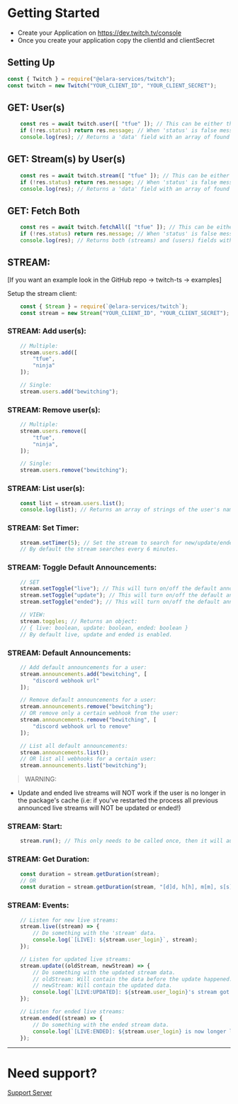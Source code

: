 # Getting Started

- Create your Application on https://dev.twitch.tv/console
- Once you create your application copy the clientId and clientSecret


## Setting Up
```js
const { Twitch } = require("@elara-services/twitch");
const twitch = new Twitch("YOUR_CLIENT_ID", "YOUR_CLIENT_SECRET");
```


## GET: User(s)
```js
    const res = await twitch.user([ "tfue" ]); // This can be either their login_name or their user ID 
    if (!res.status) return res.message; // When 'status' is false message is always provided.
    console.log(res); // Returns a 'data' field with an array of found user(s)
```

## GET: Stream(s) by User(s)
```js
    const res = await twitch.stream([ "tfue" ]); // This can be either their login_name or their user ID 
    if (!res.status) return res.message; // When 'status' is false message is always provided.
    console.log(res); // Returns a 'data' field with an array of found user(s)
```

## GET: Fetch Both
```js
    const res = await twitch.fetchAll([ "tfue" ]); // This can be either their login_name or their user ID 
    if (!res.status) return res.message; // When 'status' is false message is always provided.
    console.log(res); // Returns both (streams) and (users) fields with an array of found data
```


## STREAM: 

[If you want an example look in the GitHub repo -> twitch-ts -> examples]

Setup the stream client: 
```js
    const { Stream } = require(`@elara-services/twitch`);
    const stream = new Stream("YOUR_CLIENT_ID", "YOUR_CLIENT_SECRET");
```

### STREAM: Add user(s): 
```js
    // Multiple:
    stream.users.add([
        "tfue",
        "ninja"
    ]);

    // Single:
    stream.users.add("bewitching");
```

### STREAM: Remove user(s): 
```js
    // Multiple: 
    stream.users.remove([
        "tfue",
        "ninja",
    ]);

    // Single: 
    stream.users.remove("bewitching");
```

### STREAM: List user(s): 
```js
    const list = stream.users.list();
    console.log(list); // Returns an array of strings of the user's names or ids added.
```

### STREAM: Set Timer:
```js
    stream.setTimer(5); // Set the stream to search for new/update/ended live streams every 5 minutes. 
    // By default the stream searches every 6 minutes. 
```

### STREAM: Toggle Default Announcements: 
```js
    // SET
    stream.setToggle("live"); // This will turn on/off the default announcements for all users.
    stream.setToggle("update"); // This will turn on/off the default announcement updates for all users.
    stream.setToggle("ended"); // This will turn on/off the default announcement ended update for all users. 

    // VIEW:
    stream.toggles; // Returns an object: 
    // { live: boolean, update: boolean, ended: boolean }
    // By default live, update and ended is enabled.
```

### STREAM: Default Announcements: 
```js
    // Add default announcements for a user: 
    stream.announcements.add("bewitching", [
        "discord webhook url"
    ]);

    // Remove default announcements for a user: 
    stream.announcements.remove("bewitching");
    // OR remove only a certain webhook from the user: 
    stream.announcements.remove("bewitching", [
        "discord webhook url to remove"
    ]);

    // List all default announcements: 
    stream.announcements.list();
    // OR list all webhooks for a certain user: 
    stream.announcements.list("bewitching");
```

> WARNING: 
- Update and ended live streams will NOT work if the user is no longer in the package's cache (i.e: if you've restarted the process all previous announced live streams will NOT be updated or ended!)


### STREAM: Start: 
```js
    stream.run(); // This only needs to be called once, then it will automatically fetch the user's streams and let you know when they're live.
```

### STREAM: Get Duration: 
```js
    const duration = stream.getDuration(stream);
    // OR 
    const duration = stream.getDuration(stream, "[d]d, h[h], m[m], s[s]"); // Add your custom moment-duration-format option
```

### STREAM: Events: 
```js
    // Listen for new live streams: 
    stream.live((stream) => {
        // Do something with the 'stream' data. 
        console.log(`[LIVE]: ${stream.user_login}`, stream);
    });

    // Listen for updated live streams: 
    stream.update((oldStream, newStream) => {
        // Do something with the updated stream data.
        // oldStream: Will contain the data before the update happened.
        // newStream: Will contain the updated data. 
        console.log(`[LIVE:UPDATED]: ${stream.user_login}'s stream got updated`, oldStream, newStream); 
    });

    // Listen for ended live streams: 
    stream.ended((stream) => {
        // Do something with the ended stream data.
        console.log(`[LIVE:ENDED]: ${stream.user_login} is now longer live streaming.`, stream);
    });
```

-----------

# Need support?
[Support Server](https://services.elara.workers.dev/support)
